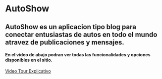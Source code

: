 # AutoShow

## AutoShow es un aplicacion tipo blog para conectar entusiastas de autos en todo el mundo atravez de publicaciones y mensajes.
#### En el video de abajo podran ver todas las funcionalidades y opciones disponibles en el sitio.

[Video Tour Explicativo](http://www.youtube.com/watch?v=BWDZcLKxKGw&ab_channel=FrancoSanchez "Video Tour Explicativo")
